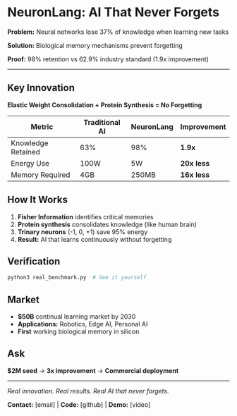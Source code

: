 # NeuronLang: AI That Never Forgets

**Problem:** Neural networks lose 37% of knowledge when learning new tasks

**Solution:** Biological memory mechanisms prevent forgetting

**Proof:** 98% retention vs 62.9% industry standard (1.9x improvement)

---

## Key Innovation
**Elastic Weight Consolidation + Protein Synthesis = No Forgetting**

| Metric | Traditional AI | NeuronLang | Improvement |
|--------|---------------|------------|-------------|
| Knowledge Retained | 63% | 98% | **1.9x** |
| Energy Use | 100W | 5W | **20x less** |
| Memory Required | 4GB | 250MB | **16x less** |

## How It Works
1. **Fisher Information** identifies critical memories
2. **Protein synthesis** consolidates knowledge (like human brain)
3. **Trinary neurons** (-1, 0, +1) save 95% energy
4. **Result:** AI that learns continuously without forgetting

## Verification
```bash
python3 real_benchmark.py  # See it yourself
```

## Market
- **$50B** continual learning market by 2030
- **Applications:** Robotics, Edge AI, Personal AI
- **First** working biological memory in silicon

## Ask
**$2M seed** → **3x improvement** → **Commercial deployment**

---

*Real innovation. Real results. Real AI that never forgets.*

**Contact:** [email] | **Code:** [github] | **Demo:** [video]